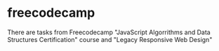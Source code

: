 # freecodecamp
There are tasks from Freecodecamp "JavaScript Algorrithms and Data Structures Certification" course and
"Legacy Responsive Web Design"
